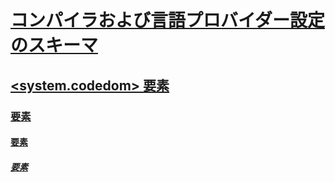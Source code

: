 # [コンパイラおよび言語プロバイダー設定のスキーマ](index.md)
## [<system.codedom> 要素](system-codedom-element.md)
### [<compilers> 要素](compilers-element.md)
#### [<compiler> 要素](compiler-element.md)
##### [<providerOption> 要素](provideroption-element.md)
